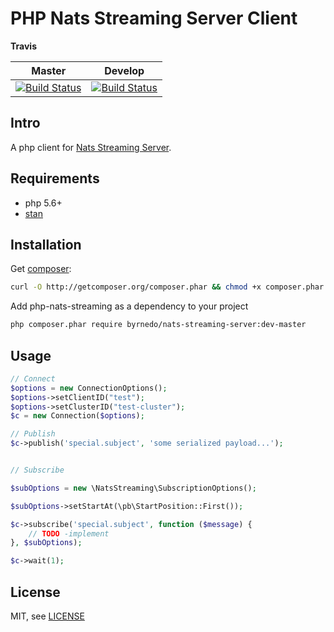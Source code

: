 # PHP Nats Streaming Server Client

**Travis**

| Master  | Develop |
| ------------- | ------------- |
| [![Build Status](https://travis-ci.org/byrnedo/php-nats-streaming.svg?branch=master)](https://travis-ci.org/byrnedo/php-nats-streaming)  | [![Build Status](https://travis-ci.org/byrnedo/php-nats-streaming.svg?branch=develop)](https://travis-ci.org/byrnedo/php-nats-streaming)  |


## Intro

A php client for [Nats Streaming Server](https://nats.io/documentation/streaming/nats-streaming-intro/).


## Requirements

* php 5.6+
* [stan](https://github.com/nats-io/nats-streaming-server)


## Installation

Get [composer](https://getcomposer.org/):
```bash
curl -O http://getcomposer.org/composer.phar && chmod +x composer.phar
```

Add php-nats-streaming as a dependency to your project

```bash
php composer.phar require byrnedo/nats-streaming-server:dev-master
```

## Usage

```php
// Connect
$options = new ConnectionOptions();
$options->setClientID("test");
$options->setClusterID("test-cluster");
$c = new Connection($options);

// Publish
$c->publish('special.subject', 'some serialized payload...');


// Subscribe

$subOptions = new \NatsStreaming\SubscriptionOptions();

$subOptions->setStartAt(\pb\StartPosition::First());

$c->subscribe('special.subject', function ($message) {
    // TODO -implement
}, $subOptions);

$c->wait(1);
```

## License

MIT, see [LICENSE](LICENSE)

